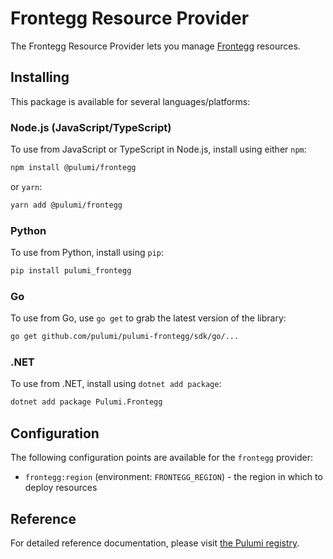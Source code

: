 # Frontegg Resource Provider

The Frontegg Resource Provider lets you manage [Frontegg](http://example.com) resources.

## Installing

This package is available for several languages/platforms:

### Node.js (JavaScript/TypeScript)

To use from JavaScript or TypeScript in Node.js, install using either `npm`:

```bash
npm install @pulumi/frontegg
```

or `yarn`:

```bash
yarn add @pulumi/frontegg
```

### Python

To use from Python, install using `pip`:

```bash
pip install pulumi_frontegg
```

### Go

To use from Go, use `go get` to grab the latest version of the library:

```bash
go get github.com/pulumi/pulumi-frontegg/sdk/go/...
```

### .NET

To use from .NET, install using `dotnet add package`:

```bash
dotnet add package Pulumi.Frontegg
```

## Configuration

The following configuration points are available for the `frontegg` provider:

- `frontegg:region` (environment: `FRONTEGG_REGION`) - the region in which to deploy resources

## Reference

For detailed reference documentation, please visit [the Pulumi registry](https://www.pulumi.com/registry/packages/frontegg/api-docs/).
